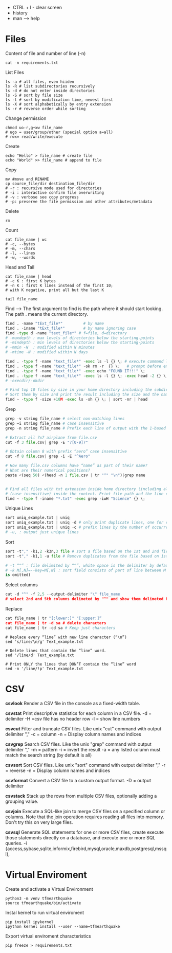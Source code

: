 * CTRL + l - clear screen
* history
* man <comand> --> help

# Files

Content of file and number of line (-n)
```shell
cat -n requirements.txt 
```
List Files
```shell
ls -a # all files, even hiiden
ls -R # list subdirectories recursively 
ls -d # do not enter inside directories 
ls -S # sort by file size 
ls -t # sort by modification time, newest first 
ls -X # sort alphabetically by entry extension 
ls -r # reverse order while sorting
```
Change permission
```shell
chmod uo-r,g+xw file_name
# ugo = user/group/other (special option a=all)
# rwx= read/write/execute
```
Create
```shell
echo "Hello" > file_name # create file
echo "World" >> file_name # append to file
```
Copy
```shell
mv #move and RENAME
cp source_file/dir destination_file/dir
# -r : recursive mode used for directories
# -i : interactive confirm file overwriting
# -v : verbose see copy progress
# -p: preserve the file permission and other attributes/metadata
```
Delete
```shell
rm 
```
Count
```shell
cat file_name | wc
# -c, --bytes 
# -m, --chars 
# -l, --lines 
# -w, --words 
```

Head and Tail
```shell
cat file_name | head 
# -c K : first K bytes
# -n K : first K lines instead of the first 10; 
# with K negative, print all but the last K 

tail file_name 
```

Find --> The first argument to find is the path where it should start looking. The path . means the current directory.
```python
find . -name "tExt_file*"         # by name
find . -iname "tExt_file*"        # by name ignoring case
find -type d -name "text_file*" # f=file, d=directory
# -maxdepth : max levels of directories below the starting-points
# -mindepth : min levels of directories below the starting-points
# -mmin -N  : modified within N minutes
# -mtime -N : modified within N days

find . -type f -name "text_file*" -exec ls -l {} \; # execute command ls -l on file
find . -type f -name "text_file*" -ok rm -r  {} \;   # prompt before executing the command
find . -type f -name "text_file*" -exec echo "FOUND IT!!!" \;
find . -type f -name "text_file*" -exec ls -l {} \; -exec head -2 {} \;
# -execdir/-okdir 

# Find top 10 files by size in your home directory including the subdirectories. 
# Sort them by size and print the result including the size and the name of the file
find ~ -type f -size +10M -exec ls -sh {} \; | sort -nr | head
```
Grep
```python
grep -v string file_name # select non-matching lines
grep –i string file_name # case insensitive
grep -n string file_name # Prefix each line of output with the 1-based line number within its input file.
```

```python
# Extract all 7x7 airplane from file.csv
cut -f 3 file.csv| grep -E "7[0-9]7"

# Obtain column 8 with prefix “aero” case insensitive
cut -f 8 file.csv| grep -i -E "^Aero"

# How many file.csv columns have “name” as part of their name? 
# What are their numerical positions? 
paste <(seq 50) <(head -n 1 file.csv | tr "^" "\n")|grep name


# Find all files with txt extension inside home directory (including all sub directories) that have word “Science” 
# (case insensitive) inside the content. Print file path and the line containing the (S/s)cience word. 
find ~ -type f -iname "*.txt" -exec grep -iwH "Science" {} \;
```

Unique Lines
```python
sort uniq_example.txt | uniq
sort uniq_example.txt | uniq -d # only print duplicate lines, one for each group
sort uniq_example.txt | uniq -c # prefix lines by the number of occurrences
# -u, : output just unique lines
```
Sort
```python
sort -t"," -k1,2 -k3n,3 file # sort a file based on the 1st and 2nd field, and numerically on 3rd field
sort -t"," -k1,1 -u file # Remove duplicates from the file based on 1st field

# -t “^” : file delimited by “^”, white space is the delimiter by default in sort.
# -k M[,N]=--key=M[,N] : sort field consists of part of line between M and N inclusive (or the end of the line, if N
is omitted)
```
Select columns
```python
cut -d "^" -f 2,5 --output-delimiter "\" file_name  
# select 2nd and 5th columns delimeted by "^" and show them delimeted by "\"
```
Replace
```python
cat file_name | tr "[:lower:]" "[:upper:]“
cat file_name | tr -d sa # delete characters
cat file_name | tr -cd sa # Keep just characters
```
```
# Replace every “line” with new line character (“\n”)
sed 's/line/\n/g' Text_example.txt

# Delete lines that contain the “line” word.
sed '/line/d' Text_example.txt

# Print ONLY the lines that DON’T contain the “line” word
sed -n '/line/!p' Text_example.txt
```

# CSV
__csvlook__ Render a CSV file in the console as a fixed-width table.

__csvstat__ Print descriptive statistics for each column in a CSV file.
  -d = delimiter	-H =csv file has no header row	-l = show line numbers

__csvcut__ Filter and truncate CSV files. Like unix "cut" command with output delimiter ","
  -c = column	-n = Display column names and indices

__csvgrep__ Search CSV files. Like the unix "grep" command with output delimiter ","
  -m = pattern	-i = invert the result
  -a = any listed column must match the search string (by default is all)

__csvsort__ Sort CSV files. Like unix "sort" command with output delimiter ","
	-r = reverse	-n = Display column names and indices

__csvformat__ Convert a CSV file to a custom output format.
	-D = output delimiter

__csvstack__ Stack up the rows from multiple CSV files, optionally adding a grouping value.

__csvjoin__ Execute a SQL-like join to merge CSV files on a specified column or columns. Note that the join operation requires reading all files into memory. Don't try this on very large files.

__csvsql__ Generate SQL statements for one or more CSV files, create execute those statements directly on a database, and execute one or more SQL queries.
	-i {access,sybase,sqlite,informix,firebird,mysql,oracle,maxdb,postgresql,mssql},

# Virtual Enviroment

Create and activate a Virtual Environment
```
python3 -m venv tfmearthquake
source tfmearthquake/bin/activate
```
Instal kernel to run virtual enviroment
```
pip install ipykernel
ipython kernel install --user --name=tfmearthquake
```
Export virtual enviroment characteristics
```
pip freeze > requirements.txt
```
